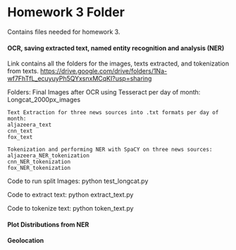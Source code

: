 # Homework 3 Folder

Contains files needed for homework 3.

#### OCR, saving extracted text, named entity recognition and analysis (NER)
Link contains all the folders for the images, texts extracted, and tokenization from texts.
https://drive.google.com/drive/folders/1Na-wf7FhTfL_ecuyuyPh5QYxsnxMCqKI?usp=sharing

Folders:
    Final Images after OCR using Tesseract per day of month:
    Longcat_2000px_images 
    
    Text Extraction for three news sources into .txt formats per day of month:
    aljazeera_text
    cnn_text
    fox_text
    
    Tokenization and performing NER with SpaCY on three news sources:
    aljazeera_NER_tokenization
    cnn_NER_tokenization
    fox_NER_tokenization

Code to run split Images:
python test_longcat.py

Code to extract text: 
python extract_text.py

Code to tokenize text:
python token_text.py

#### Plot Distributions from NER 

#### Geolocation
